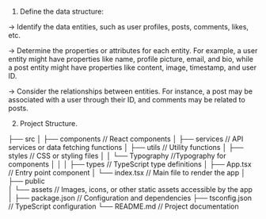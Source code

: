 1. Define the data structure:

-> Identify the data entities, such as user profiles, posts, comments, likes, etc.

-> Determine the properties or attributes for each entity. For example, a user entity might have properties like name, profile picture, email, and bio, while a post entity might have properties like content, image, timestamp, and user ID.

-> Consider the relationships between entities. For instance, a post may be associated with a user through their ID, and comments may be related to posts.


2. Project Structure.

├── src
│    ├── components          // React components
│    ├── services            // API services or data fetching functions
│    ├── utils               // Utility functions
│    ├── styles              // CSS or styling files
│    │       └── Typography  //Typography for components
│    │
│    ├── types               // TypeScript type definitions
│    ├── App.tsx             // Entry point component
│    └── index.tsx           // Main file to render the app
│
├── public  
│    └── assets              // Images, icons, or other static assets accessible by the app
│
├── package.json            // Configuration and dependencies
├── tsconfig.json           // TypeScript configuration
└── README.md               // Project documentation



